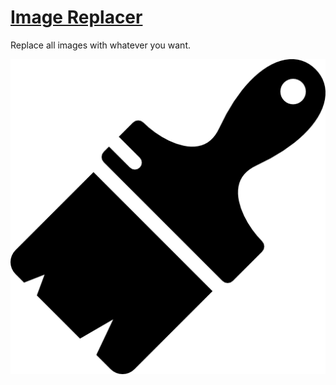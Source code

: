 # [Image Replacer](C:\Users\bk1006621.SWARTZCREEK\Desktop\13516747_1089128641128703_9181195682578981103_n.jpg)
Replace all images with whatever you want.

![Icon](icon512.png?raw=true)
